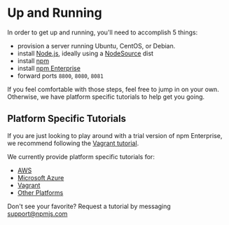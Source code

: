 # Up and Running

In order to get up and running, you'll need to accomplish 5 things:

- provision a server running Ubuntu, CentOS, or Debian.
- install [Node.js], ideally using a [NodeSource] dist
- install [npm]
- install [npm Enterprise]
- forward ports `8800`, `8080`, `8081`

If you feel comfortable with those steps, feel free to jump in on your own.
Otherwise, we have platform specific tutorials to help get you going.

## Platform Specific Tutorials

If you are just looking to play around with a trial version of npm
Enterprise, we recommend following the [Vagrant tutorial].

We currently provide platform specific tutorials for:

  - [AWS]
  - [Microsoft Azure]
  - [Vagrant]
  - [Other Platforms]

Don't see your favorite? Request a tutorial by messaging [support@npmjs.com]

[Node.js]: http://www.nodejs.org
[npm]: https://www.npmjs.com
[npm Enterprise]: https://www.npmjs.com/npm/enterprise
[Microsoft Azure]: /up-and-running/platforms/azure.html
[Vagrant]: /up-and-running/platforms/vagrant.html
[Vagrant tutorial]: /up-and-running/platforms/vagrant.html
[AWS]: /up-and-running/platforms/aws.html
[Other Platforms]: /up-and-running/platforms/other.html
[support@npmjs.com]: mailto:support@npmjs.com
[NodeSource]: https://github.com/nodesource/distributions
